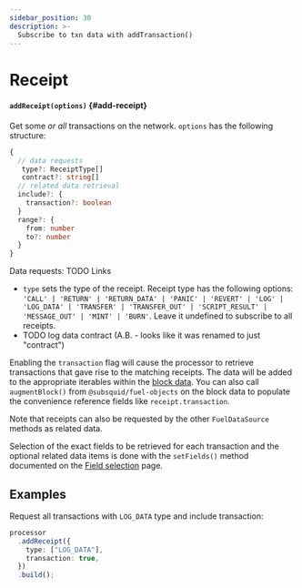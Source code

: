 ```yaml
---
sidebar_position: 30
description: >-
  Subscribe to txn data with addTransaction()
---
```


# Receipt

#### `addReceipt(options)` {#add-receipt}

Get some _or all_ transactions on the network. `options` has the following structure:

```typescript
{
  // data requests
   type?: ReceiptType[]
   contract?: string[]
  // related data retrieval
  include?: {
    transaction?: boolean
  }
  range?: {
    from: number
    to?: number
  }
}
```

Data requests:
TODO Links

- `type` sets the type of the receipt. Receipt type has the following options: `'CALL' | 'RETURN' | 'RETURN_DATA' | 'PANIC' | 'REVERT' | 'LOG' | 'LOG_DATA' | 'TRANSFER' | 'TRANSFER_OUT' | 'SCRIPT_RESULT' | 'MESSAGE_OUT' | 'MINT' | 'BURN'`. Leave it undefined to subscribe to all receipts.
- TODO log data contract (A.B. - looks like it was renamed to just "contract")

Enabling the `transaction` flag will cause the processor to retrieve transactions that gave rise to the matching receipts. The data will be added to the appropriate iterables within the [block data](/fuel-indexing/fuel-datasource/context-interfaces). You can also call `augmentBlock()` from `@subsquid/fuel-objects` on the block data to populate the convenience reference fields like `receipt.transaction`.

Note that receipts can also be requested by the other `FuelDataSource` methods as related data.

Selection of the exact fields to be retrieved for each transaction and the optional related data items is done with the `setFields()` method documented on the [Field selection](../field-selection) page.

## Examples

Request all transactions with `LOG_DATA` type and include transaction:

```ts
processor
  .addReceipt({
    type: ["LOG_DATA"],
    transaction: true,
  })
  .build();
```
